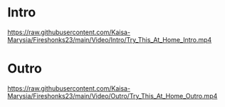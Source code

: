 # Intro

https://raw.githubusercontent.com/Kaisa-Marysia/Fireshonks23/main/Video/Intro/Try_This_At_Home_Intro.mp4

# Outro

https://raw.githubusercontent.com/Kaisa-Marysia/Fireshonks23/main/Video/Outro/Try_This_At_Home_Outro.mp4
